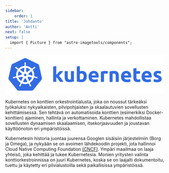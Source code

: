 ```yaml
---
sidebar:
    order: 1
title: 'Johdanto'
author: 'Antti'
next: false
setup: |
  import { Picture } from "astro-imagetools/components";
---
```


![Kubernetes](/src/assets/kubernetes-horizontal-all-blue-color.png)

Kubernetes on konttien orkestrointialusta, joka on noussut tärkeäksi työkaluksi nykyaikaisten, 
pilvipohjaisten ja skaalautuvien sovellusten kehittämisessä. Sen tehtävä on automatisoida konttien
(esimerkiksi Docker-konttien) ajaminen, hallinta ja verkottaminen. Kubernetes mahdollistaa sovellusten 
dynaamisen skaalaamisen, itsekorjaavuuden ja joustavan käyttöönoton eri ympäristöissä.

Kubernetesin historia juontaa juurensa Googlen sisäisiin järjestelmiin (Borg ja Omega), ja nykyään 
se on avoimen lähdekoodin projekti, jota hallinnoi Cloud Native Computing Foundation [(CNCF)](https://www.cncf.io/). Ympäri 
maailmaa on laaja yhteisö, joka kehittää ja tukee Kubernetesia. Monien yritysten valinta 
konttiorkestroinnissa on juuri Kubernetes, koska se on laajalti dokumentoitu, tuettu ja käytetty 
eri pilvialustoilla sekä paikallisissa ympäristöissä.